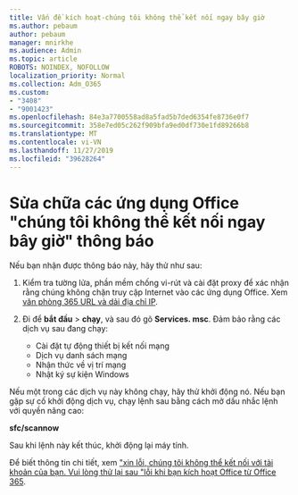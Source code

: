 ```yaml
---
title: Vấn đề kích hoạt-chúng tôi không thể kết nối ngay bây giờ
ms.author: pebaum
author: pebaum
manager: mnirkhe
ms.audience: Admin
ms.topic: article
ROBOTS: NOINDEX, NOFOLLOW
localization_priority: Normal
ms.collection: Adm_O365
ms.custom:
- "3408"
- "9001423"
ms.openlocfilehash: 84e3a7700558ad8a5fad5b7ded6354fe8736e0f7
ms.sourcegitcommit: 358e7ed05c262f909bfa9ed0df730e1fd89266b8
ms.translationtype: MT
ms.contentlocale: vi-VN
ms.lasthandoff: 11/27/2019
ms.locfileid: "39628264"
---
```

# <a name="fixing-the-office-apps-we-are-unable-to-connect-right-now-message"></a>Sửa chữa các ứng dụng Office "chúng tôi không thể kết nối ngay bây giờ" thông báo

Nếu bạn nhận được thông báo này, hãy thử như sau:

1. Kiểm tra tường lửa, phần mềm chống vi-rút và cài đặt proxy để xác nhận rằng chúng không chặn truy cập Internet vào các ứng dụng Office. Xem [văn phòng 365 URL và dải địa chỉ IP](https://docs.microsoft.com/office365/enterprise/urls-and-ip-address-ranges).

2. Đi để **bắt đầu** > **chạy**, và sau đó gõ **Services. msc**. Đảm bảo rằng các dịch vụ sau đang chạy:
    - Cài đặt tự động thiết bị kết nối mạng
    - Dịch vụ danh sách mạng
    - Nhận thức về vị trí mạng
    - Nhật ký sự kiện Windows

Nếu một trong các dịch vụ này không chạy, hãy thử khởi động nó. Nếu bạn gặp sự cố khởi động dịch vụ, chạy lệnh sau bằng cách mở dấu nhắc lệnh với quyền nâng cao:

**sfc/scannow**

Sau khi lệnh này kết thúc, khởi động lại máy tính.

Để biết thông tin chi tiết, xem ["xin lỗi, chúng tôi không thể kết nối với tài khoản của bạn. Vui lòng thử lại sau "lỗi khi bạn kích hoạt Office từ Office 365](https://docs.microsoft.com/office/troubleshoot/activation-installation/issue-when-activate-office-from-office-365).